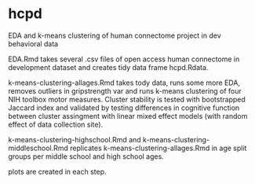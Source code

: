 # hcpd
EDA and k-means clustering of human connectome project in dev behavioral data 

EDA.Rmd takes several .csv files of open access human connectome in development dataset and creates tidy data frame hcpd.Rdata.

k-means-clustering-allages.Rmd takes tody data, runs some more EDA, removes outliers in gripstrength var and runs k-means clustering of four NIH toolbox motor measures. Cluster stability is tested with bootstrapped Jaccard index and validated by testing differences in cognitive function between cluster assingment with linear mixed effect models (with random effect of data collection site). 

k-means-clustering-highschool.Rmd and k-means-clustering-middleschool.Rmd replicates k-means-clustering-allages.Rmd in age split groups per middle school and high school ages. 

plots are created in each step. 
